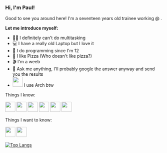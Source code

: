 ### Hi, I'm Paul!

Good to see you around here! I'm a seventeen years old trainee working @ .

**Let me introduce myself:**

- 🤹‍♂️ I definitely can't do multitasking
- 💻 I have a really old Laptop but I love it
- 👶 I do programming since I'm 12
- 🍕 I like Pizza (Who doesn't like pizza?)
- 🎬 I'm a weeb
- 💬 Ask me anything, I'll probably google the answer anyway and send you the results
- <img height="32" width="32" src="https://icon-icons.com/icons2/1381/PNG/64/distributorlogoarchlinux_94330.png"> I use Arch btw


Things I know:

<!-- Icons are from https://icon-icons.com/pack/Devicon/2415 -->
<img height="32" width="32" src="https://icon-icons.com/icons2/2415/PNG/64/python_original_logo_icon_146381.png" />
<img height="32" width="32" src="https://icon-icons.com/icons2/2415/PNG/64/java_original_logo_icon_146458.png" />
<img height="32" width="32" src="https://icon-icons.com/icons2/2415/PNG/64/html_plain_logo_icon_146475.png" />
<img height="32" width="32" src="https://icon-icons.com/icons2/2415/PNG/64/css_plain_logo_icon_146573.png" />
<img height="32" width="32" src="https://icon-icons.com/icons2/2415/PNG/64/git_original_logo_icon_146509.png" />
<img height="32" width="32" src="https://icon-icons.com/icons2/2415/PNG/64/docker_original_logo_icon_146556.png" />


Things I want to know:

<img height="32" width="32" src="https://icon-icons.com/icons2/2415/PNG/64/javascript_original_logo_icon_146455.png" />
<img height="32" width="32" src="https://icon-icons.com/icons2/2415/PNG/64/c_original_logo_icon_146611.png" />



[![Top Langs](https://github-readme-stats.vercel.app/api/top-langs/?username=TheCoder777&theme=tokyonight&layout=compact&bg_color=30,ffb355,b561ff&title_color=3262e4&text_color=fff)](https://github.com/TheCoder777)
